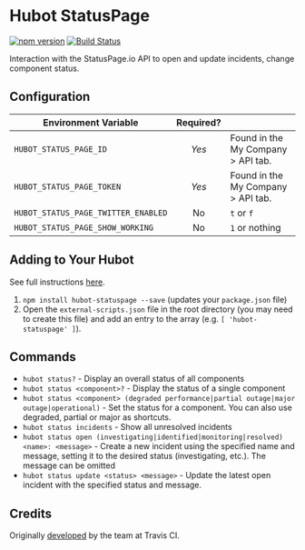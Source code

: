 # Hubot StatusPage

[![npm version](https://badge.fury.io/js/hubot-statuspage.svg)](http://badge.fury.io/js/hubot-statuspage) [![Build Status](https://app.travis-ci.com/stephenyeargin/hubot-statuspage.png)](https://app.travis-ci.com/stephenyeargin/hubot-statuspage)

Interaction with the StatusPage.io API to open and update incidents, change component status.

## Configuration

| Environment Variable                | Required? |                            |
| ------------------------------------| :-------: | -------------------------- |
| `HUBOT_STATUS_PAGE_ID`              | *Yes* | Found in the My Company > API tab. |
| `HUBOT_STATUS_PAGE_TOKEN`           | *Yes* | Found in the My Company > API tab. |
| `HUBOT_STATUS_PAGE_TWITTER_ENABLED` | No  | `t` or `f`                       |
| `HUBOT_STATUS_PAGE_SHOW_WORKING`    | No  | `1` or nothing                   |

## Adding to Your Hubot

See full instructions [here](https://github.com/github/hubot/blob/master/docs/scripting.md#npm-packages).

1. `npm install hubot-statuspage --save` (updates your `package.json` file)
2. Open the `external-scripts.json` file in the root directory (you may need to create this file) and add an entry to the array (e.g. `[ 'hubot-statuspage' ]`).

## Commands

- `hubot status?` - Display an overall status of all components
- `hubot status <component>?` - Display the status of a single component
- `hubot status <component> (degraded performance|partial outage|major outage|operational)` - Set the status for a component. You can also use degraded, partial or major as shortcuts.
- `hubot status incidents` - Show all unresolved incidents
- `hubot status open (investigating|identified|monitoring|resolved) <name>: <message>` - Create a new incident using the specified name and message, setting it to the desired status (investigating, etc.). The message can be omitted
- `hubot status update <status> <message>` - Update the latest open incident with the specified status and message.

## Credits

Originally [developed](https://github.com/travis-ci/moustached-hubot/blob/master/scripts/statuspage.coffee) by the team at Travis CI.
